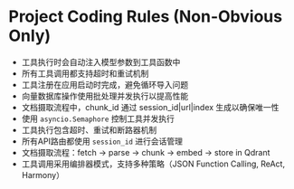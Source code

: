 # Project Coding Rules (Non-Obvious Only)

- 工具执行时会自动注入模型参数到工具函数中
- 所有工具调用都支持超时和重试机制
- 工具注册在应用启动时完成，避免循环导入问题
- 向量数据库操作使用批处理并发执行以提高性能
- 文档摄取流程中，chunk_id 通过 session_id|url|index 生成以确保唯一性
- 使用 `asyncio.Semaphore` 控制工具并发执行
- 工具执行包含超时、重试和断路器机制
- 所有API路由都使用 `session_id` 进行会话管理
- 文档摄取流程：fetch → parse → chunk → embed → store in Qdrant
- 工具调用采用编排器模式，支持多种策略（JSON Function Calling, ReAct, Harmony）